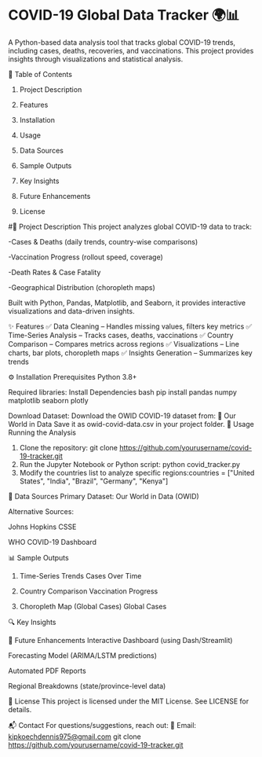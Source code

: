 # COVID-19 Global Data Tracker 🌍📊
A Python-based data analysis tool that tracks global COVID-19 trends, including cases, deaths, recoveries, and vaccinations. This project provides insights through visualizations and statistical analysis.

📌 Table of Contents
1. Project Description

2. Features

3. Installation

4. Usage

5. Data Sources

6. Sample Outputs

7. Key Insights

8. Future Enhancements

9. License

#📝 Project Description
This project analyzes global COVID-19 data to track:

-Cases & Deaths (daily trends, country-wise comparisons)

-Vaccination Progress (rollout speed, coverage)

-Death Rates & Case Fatality

-Geographical Distribution (choropleth maps)

Built with Python, Pandas, Matplotlib, and Seaborn, it provides interactive visualizations and data-driven insights.



✨ Features
✅ Data Cleaning – Handles missing values, filters key metrics
✅ Time-Series Analysis – Tracks cases, deaths, vaccinations
✅ Country Comparison – Compares metrics across regions
✅ Visualizations – Line charts, bar plots, choropleth maps
✅ Insights Generation – Summarizes key trends




⚙️ Installation
Prerequisites
Python 3.8+

Required libraries:
Install Dependencies
bash
pip install pandas numpy matplotlib seaborn plotly



Download Dataset: Download the OWID COVID-19 dataset from:
🔗 Our World in Data
Save it as owid-covid-data.csv in your project folder.
🚀 Usage
Running the Analysis
1. Clone the repository:
git clone https://github.com/yourusername/covid-19-tracker.git
2. Run the Jupyter Notebook or Python script: python covid_tracker.py
3. Modify the countries list to analyze specific regions:countries = ["United States", "India", "Brazil", "Germany", "Kenya"]



📂 Data Sources
Primary Dataset: Our World in Data (OWID)

Alternative Sources:

Johns Hopkins CSSE

WHO COVID-19 Dashboard



📊 Sample Outputs
1. Time-Series Trends
Cases Over Time

2. Country Comparison
Vaccination Progress

3. Choropleth Map (Global Cases)
Global Cases



🔍 Key Insights






🔮 Future Enhancements
Interactive Dashboard (using Dash/Streamlit)

Forecasting Model (ARIMA/LSTM predictions)

Automated PDF Reports

Regional Breakdowns (state/province-level data)






📜 License
This project is licensed under the MIT License.
See LICENSE for details.


📬 Contact
For questions/suggestions, reach out:
📧 Email: kipkoechdennis975@gmail.com
git clone https://github.com/yourusername/covid-19-tracker.git
